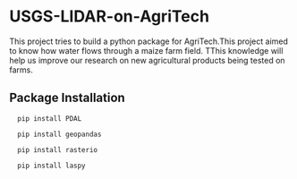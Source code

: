 # USGS-LIDAR-on-AgriTech

This project tries to build a python package for AgriTech.This project aimed to know how water flows through a maize farm field. TThis knowledge will help us improve our research on new agricultural products being tested on farms.

   ## Package Installation

      pip install PDAL

      pip install geopandas

      pip install rasterio

      pip install laspy


